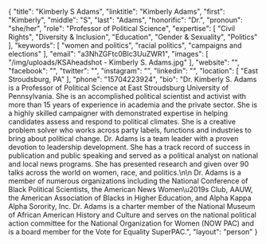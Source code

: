 {
  "title": "Kimberly S Adams",
  "linktitle": "Kimberly Adams",
  "first": "Kimberly",
  "middle": "S",
  "last": "Adams",
  "honorific": "Dr.",
  "pronoun": "she/her",
  "role": "Professor of Political Science",
  "expertise": [
    "Civil Rights",
    "Diversity & Inclusion",
    "Education",
    "Gender & Sexuality",
    "Politics"
  ],
  "keywords": [
    "women and politics",
    "racial politics",
    "campaigns and elections"
  ],
  "email": "a3NhZGFtc0Blc3UuZWR1",
  "images": [
    "/img/uploads/KSAheadshot - Kimberly S. Adams.jpg"
  ],
  "website": "",
  "facebook": "",
  "twitter": "",
  "instagram": "",
  "linkedin": "",
  "location": [
    "East Stroudsburg, PA"
  ],
  "phone": "15704223924",
  "bio": "Dr. Kimberly S. Adams is a Professor of Political Science at East Stroudsburg University of Pennsylvania. She is an accomplished political scientist and activist with more than 15 years of experience in academia and the private sector. She is a highly skilled campaigner with demonstrated expertise in helping candidates assess and respond to political climates. She is a creative problem solver who works across party labels, functions and industries to bring about political change. Dr. Adams is a team leader with a proven devotion to leadership development. She has a track record of success in publication and public speaking and served as a political analyst on national and local news programs. She has presented research and given over 90 talks across the world on women, race, and politics.\n\n Dr. Adams is a member of numerous organizations including the National Conference of Black Political Scientists, the American News Women\u2019s Club, AAUW, the American Association of Blacks in Higher Education, and Alpha Kappa Alpha Sorority, Inc. Dr. Adams is a charter member of the National Museum of African American History and Culture and serves on the national political action committee for the National Organization for Women (NOW PAC) and is a board member for the Vote for Equality SuperPAC.",
  "layout": "person"
}
